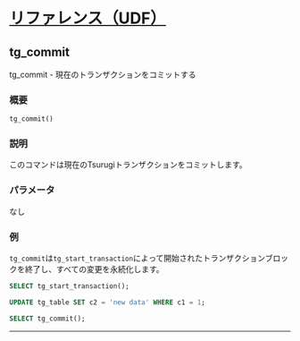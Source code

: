 # [リファレンス（UDF）](../udf_reference.md)

## tg_commit

tg_commit - 現在のトランザクションをコミットする

### 概要

```sql
tg_commit()
```

### 説明

このコマンドは現在のTsurugiトランザクションをコミットします。

### パラメータ

なし

### 例

`tg_commit`は`tg_start_transaction`によって開始されたトランザクションブロックを終了し、すべての変更を永続化します。

```sql
SELECT tg_start_transaction();

UPDATE tg_table SET c2 = 'new data' WHERE c1 = 1;

SELECT tg_commit();
```

---
